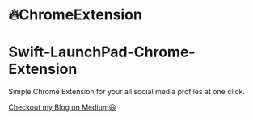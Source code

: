 # :fire:ChromeExtension
# Swift-LaunchPad-Chrome-Extension
Simple Chrome Extension for your all social media profiles at one click.

[Checkout my Blog on Medium:smiley:](https://medium.com/@ahdev2020/how-to-create-a-chrome-extension-within-10-15-minutes-7971e5a7e939)
